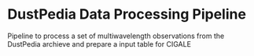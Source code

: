 # DustPedia Data Processing Pipeline

Pipeline to process a set of multiwavelength observations from the DustPedia archieve and prepare a input table for CIGALE
